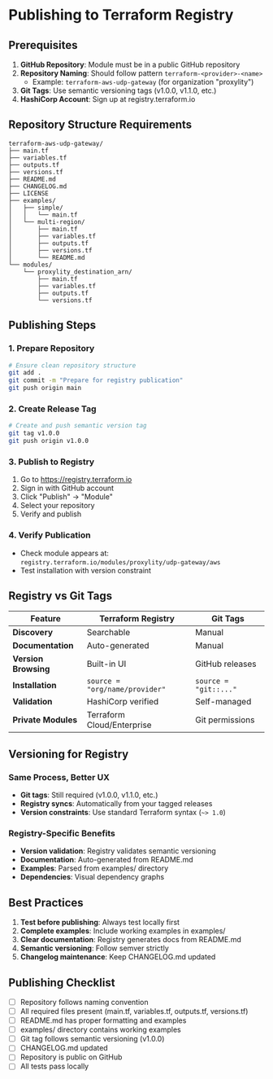 # Publishing to Terraform Registry

## Prerequisites

1. **GitHub Repository**: Module must be in a public GitHub repository
2. **Repository Naming**: Should follow pattern `terraform-<provider>-<name>`
   - Example: `terraform-aws-udp-gateway` (for organization "proxylity")
3. **Git Tags**: Use semantic versioning tags (v1.0.0, v1.1.0, etc.)
4. **HashiCorp Account**: Sign up at registry.terraform.io

## Repository Structure Requirements

```
terraform-aws-udp-gateway/
├── main.tf
├── variables.tf
├── outputs.tf
├── versions.tf
├── README.md
├── CHANGELOG.md
├── LICENSE
├── examples/
│   ├── simple/
│   │   └── main.tf
│   └── multi-region/
│       ├── main.tf
│       ├── variables.tf
│       ├── outputs.tf
│       ├── versions.tf
│       └── README.md
└── modules/
    └── proxylity_destination_arn/
        ├── main.tf
        ├── variables.tf
        ├── outputs.tf
        └── versions.tf
```

## Publishing Steps

### 1. Prepare Repository
```bash
# Ensure clean repository structure
git add .
git commit -m "Prepare for registry publication"
git push origin main
```

### 2. Create Release Tag
```bash
# Create and push semantic version tag
git tag v1.0.0
git push origin v1.0.0
```

### 3. Publish to Registry
1. Go to https://registry.terraform.io
2. Sign in with GitHub account
3. Click "Publish" → "Module"
4. Select your repository
5. Verify and publish

### 4. Verify Publication
- Check module appears at: `registry.terraform.io/modules/proxylity/udp-gateway/aws`
- Test installation with version constraint

## Registry vs Git Tags

| Feature | Terraform Registry | Git Tags |
|---------|-------------------|----------|
| **Discovery** | Searchable | Manual |
| **Documentation** | Auto-generated | Manual |
| **Version Browsing** | Built-in UI | GitHub releases |
| **Installation** | `source = "org/name/provider"` | `source = "git::..."` |
| **Validation** | HashiCorp verified | Self-managed |
| **Private Modules** | Terraform Cloud/Enterprise | Git permissions |

## Versioning for Registry

### Same Process, Better UX
- **Git tags**: Still required (v1.0.0, v1.1.0, etc.)
- **Registry syncs**: Automatically from your tagged releases
- **Version constraints**: Use standard Terraform syntax (`~> 1.0`)

### Registry-Specific Benefits
- **Version validation**: Registry validates semantic versioning
- **Documentation**: Auto-generated from README.md
- **Examples**: Parsed from examples/ directory
- **Dependencies**: Visual dependency graphs

## Best Practices

1. **Test before publishing**: Always test locally first
2. **Complete examples**: Include working examples in examples/
3. **Clear documentation**: Registry generates docs from README.md
4. **Semantic versioning**: Follow semver strictly
5. **Changelog maintenance**: Keep CHANGELOG.md updated

## Publishing Checklist

- [ ] Repository follows naming convention
- [ ] All required files present (main.tf, variables.tf, outputs.tf, versions.tf)
- [ ] README.md has proper formatting and examples
- [ ] examples/ directory contains working examples
- [ ] Git tag follows semantic versioning (v1.0.0)
- [ ] CHANGELOG.md updated
- [ ] Repository is public on GitHub
- [ ] All tests pass locally
